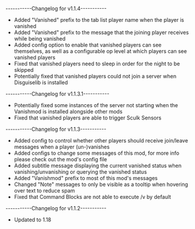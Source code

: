 -----------Changelog for v1.1.4-----------

- Added "Vanished" prefix to the tab list player name when the player is vanished
- Added "Vanished" prefix to the message that the joining player receives while being vanished
- Added config option to enable that vanished players can see themselves, as well as a configurable op level at which players can see vanished players
- Fixed that vanished players need to sleep in order for the night to be skipped
- Potentially fixed that vanished players could not join a server when Disguiselib is installed

-----------Changelog for v1.1.3.1-----------

- Potentially fixed some instances of the server not starting when the Vanishmod is installed alongside other mods
- Fixed that vanished players are able to trigger Sculk Sensors

-----------Changelog for v1.1.3-----------

- Added config to control whether other players should receive join/leave messages when a player (un-)vanishes
- Added configs to change some messages of this mod, for more info please check out the mod's config file
- Added subtitle message displaying the current vanished status when vanishing/unvanishing or querying the vanished status
- Added "Vanishmod" prefix to most of this mod's messages
- Changed "Note" messages to only be visible as a tooltip when hovering over text to reduce spam
- Fixed that Command Blocks are not able to execute /v by default

-----------Changelog for v1.1.2-----------

- Updated to 1.18